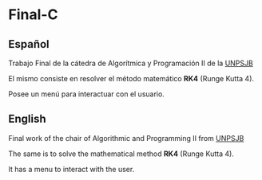 # Final-C

## Español
Trabajo Final de la cátedra de Algorítmica y Programación II de la [UNPSJB](http://www.madryn.unp.edu.ar/)

El mismo consiste en resolver el método matemático **RK4** (Runge Kutta 4).

Posee un menú para interactuar con el usuario.

## English
Final work of the chair of Algorithmic and Programming II from [UNPSJB](http://www.madryn.unp.edu.ar/)

The same is to solve the mathematical method **RK4** (Runge Kutta 4).

It has a menu to interact with the user.
